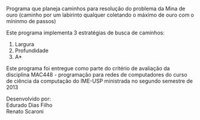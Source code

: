 Programa que planeja caminhos para resolução do problema da Mina de ouro
(caminho por um labirinto qualquer coletando o máximo de ouro com o míninmo de passos)

Este programa implementa 3 estratégias de busca de caminhos:<br>
1) Largura<br>
2) Profundidade<br>
3) A*<br>

Este programa foi entregue como parte do critério de avaliação da 
disciplina MAC448 - programação para redes de computadores do curso
de ciência da computação do IME-USP ministrada no segundo semestre de 2013

Desenvolvido por:<br>
Edurado Dias Filho<br>
Renato Scaroni

